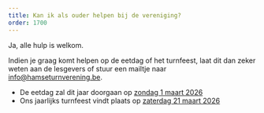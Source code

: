 ```yaml
---
title: Kan ik als ouder helpen bij de vereniging?
order: 1700
---
```


Ja, alle hulp is welkom.

Indien je graag komt helpen op de eetdag of het turnfeest, laat dit dan zeker weten aan de lesgevers of stuur een mailtje naar info@hamseturnverening.be.

- De eetdag zal dit jaar doorgaan op [zondag 1 maart 2026](/kalender)
- Ons jaarlijks turnfeest vindt plaats op [zaterdag 21 maart 2026](/kalender)
